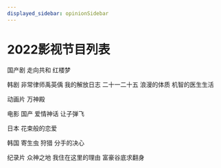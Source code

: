 ```yaml
---
displayed_sidebar: opinionSidebar
---
```


# 2022影视节目列表

国产剧
走向共和
红楼梦

韩剧
非常律师禹英偊
我的解放日志
二十一二十五
浪漫的体质
机智的医生生活

动画片
万神殿


电影
国产
爱情神话
让子弹飞

日本
花束般的恋爱

韩国
寄生虫
狩猎
分手的决心



纪录片
众神之地
我住在这里的理由
富豪谷底求翻身





